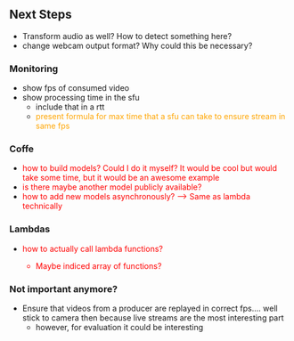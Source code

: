 ## Next Steps
- Transform audio as well? How to detect something here?
- change webcam output format? Why could this be necessary?
### Monitoring
- show fps of consumed video
- show processing time in the sfu
  - include that in a rtt
  - <span style="color:orange">present formula for max time that a sfu can take to ensure stream in same fps</span>
### Coffe
- <span style="color:red">how to build models? Could I do it myself? It would be cool but would take some time, but it would be an awesome example
- <span style="color:red">is there maybe another model publicly available?
- <span style="color:red">how to add new models asynchronously? --> Same as lambda technically
### Lambdas
  - <span style="color:red">how to actually call lambda functions? 
    - Maybe indiced array of functions?

### Not important anymore?
    
- Ensure that videos from a producer are replayed in correct fps.... well stick to camera then because live streams are the most interesting part
  - however, for evaluation it could be interesting